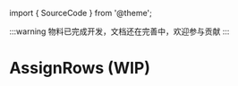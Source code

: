 import { SourceCode } from '@theme';

:::warning
物料已完成开发，文档还在完善中，欢迎参与贡献
:::

# AssignRows (WIP)

<SourceCode href="https://github.com/bytedance/flowgram.ai/tree/main/packages/materials/form-materials/src/components/assign-rows" />
